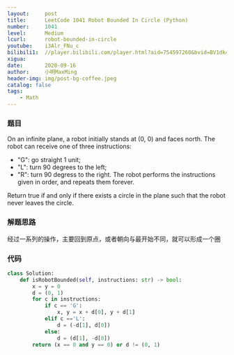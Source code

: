 ```yaml
---
layout:     post
title:      LeetCode 1041 Robot Bounded In Circle (Python)
number:     1041
level:      Medium
lcurl:      robot-bounded-in-circle
youtube:    i3Alr_FNu_c
bilibili1:  //player.bilibili.com/player.html?aid=754597260&bvid=BV1dk4y1y7RH&cid=236189826&page=1
xigua:      
date:       2020-09-16
author:     小明MaxMing
header-img: img/post-bg-coffee.jpeg
catalog: false
tags:
    - Math
---
```


### 题目

On an infinite plane, a robot initially stands at (0, 0) and faces north.  The robot can receive one of three instructions:

- "G": go straight 1 unit;
- "L": turn 90 degrees to the left;
- "R": turn 90 degress to the right.
The robot performs the instructions given in order, and repeats them forever.

Return true if and only if there exists a circle in the plane such that the robot never leaves the circle.

### 解题思路

经过一系列的操作，主要回到原点，或者朝向与最开始不同，就可以形成一个圈

### 代码
```python
class Solution:
    def isRobotBounded(self, instructions: str) -> bool:
        x = y = 0
        d = (0, 1)
        for c in instructions:
            if c == 'G':
                x, y = x + d[0], y + d[1]
            elif c =='L':
                d = (-d[1], d[0])
            else:
                d = (d[1], -d[0])
        return (x == 0 and y == 0) or d != (0, 1)
```
